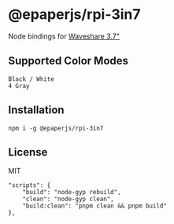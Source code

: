 # @epaperjs/rpi-3in7

Node bindings for [Waveshare 3.7"](https://www.waveshare.com/3.7inch-e-paper-hat.htm)

## Supported Color Modes

`Black / White` \
`4 Gray`

## Installation

```
npm i -g @epaperjs/rpi-3in7
```

## License

MIT

    "scripts": {
        "build": "node-gyp rebuild",
        "clean": "node-gyp clean",
        "build:clean": "pnpm clean && pnpm build"
    },
